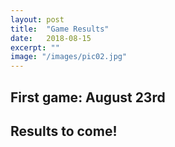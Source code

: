 ```yaml
---
layout: post
title:  "Game Results"
date:   2018-08-15
excerpt: ""
image: "/images/pic02.jpg"
---
```


## First game: August 23rd

## Results to come!



<!--
### Auto-Generating Sitemap
The sitemap is auto generated! Just simply change the front matter of each site. It looks like so...
```
sitemap:
    priority: 0.7
    lastmod: 2017-11-02
    changefreq: weekly
```
### Formspring integration
The contact form below each page on the footer actually collects information! Just change your email address in the ```_config.yml``` file!
-->